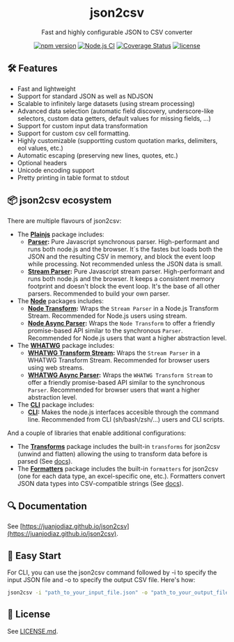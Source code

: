 <p align="center">
  <h1 align="center">json2csv</h1>
  <p align="center">Fast and highly configurable JSON to CSV converter</p>
  <div align="center">
    <a href="https://badge.fury.io/js/@json2csv%2Fplainjs"><img src="https://badge.fury.io/js/@json2csv%2Fplainjs.svg" alt="npm version"></a>
    <a href="https://github.com/juanjoDiaz/json2csv/actions/workflows/on-push.yaml"><img src="https://github.com/juanjoDiaz/json2csv/actions/workflows/on-push.yaml/badge.svg" alt="Node.js CI"></a>
    <a href="https://coveralls.io/github/juanjoDiaz/json2csv?branch=main"><img src="https://coveralls.io/repos/github/juanjoDiaz/json2csv/badge.svg?branch=main" alt="Coverage Status"></a>
    <a href="https://raw.githubusercontent.com/juanjoDiaz/json2csv/main/LICENSE.md"><img src="https://img.shields.io/npm/l/serverless-plugin-warmup.svg" alt="license"></a>
  </div>
</p>

## 🛠️ Features

- Fast and lightweight
- Support for standard JSON as well as NDJSON
- Scalable to infinitely large datasets (using stream processing)
- Advanced data selection (automatic field discovery, underscore-like selectors, custom data getters, default values for missing fields, ...)
- Support for custom input data transformation
- Support for custom csv cell formatting.
- Highly customizable (supportting custom quotation marks, delimiters, eol values, etc.)
- Automatic escaping (preserving new lines, quotes, etc.)
- Optional headers
- Unicode encoding support
- Pretty printing in table format to stdout

## 📦 json2csv ecosystem

There are multiple flavours of json2csv:

- The **[Plainjs](https://www.npmjs.com/package/@json2csv/plainjs)** package includes:
  - **[Parser](packages/plainjs/README.md#parser):** Pure Javascript synchronous parser. High-performant and runs both node.js and the browser. It´s the fastes but loads both the JSON and the resulting CSV in memory, and block the event loop while processing. Not recommended unless the JSON data is small.
  - **[Stream Parser](packages/plainjs/README.md#stream-parser):** Pure Javascript stream parser. High-performant and runs both node.js and the browser. It keeps a consistent memory footprint and doesn't block the event loop. It's the base of all other parsers. Recommended to build your own parser.
- The **[Node](https://www.npmjs.com/package/@json2csv/node)** packages includes:
  - **[Node Transform](packages/node/README.md#node-transform):** Wraps the `Stream Parser` in a Node.js Transform Stream. Recommended for Node.js users using stream.
  - **[Node Async Parser](packages/node/README.md#node-async-parser):** Wraps the `Node Transform` to offer a friendly promise-based API similar to the synchronous `Parser`. Recommended for Node.js users that want a higher abstraction level.
- The **[WHATWG](https://www.npmjs.com/package/@json2csv/whatwg)** package includes:
  - **[WHATWG Transform Stream](packages/whatwg/README.md#whatwg-transform-stream):** Wraps the `Stream Parser` in a WHATWG Transform Stream. Recommended for browser users using web streams.
  - **[WHATWG Async Parser](packages/whatwg/README.md#whatwg-async-parser):** Wraps the `WHATWG Transform Stream` to offer a friendly promise-based API similar to the synchronous `Parser`. Recommended for browser users that want a higher abstraction level.
- The **[CLI](https://www.npmjs.com/package/@json2csv/cli)** package includes:
  - **[CLI](packages/cli/README.md):** Makes the node.js interfaces accesible through the command line. Recommended from CLI (sh/bash/zsh/...) users and CLI scripts.

And a couple of libraries that enable additional configurations:

- The **[Transforms](https://www.npmjs.com/package/@json2csv/transforms)** package includes the built-in `transforms` for json2csv (unwind and flatten) allowing the using to transform data before is parsed (See [docs](https://juanjodiaz.github.io/json2csv/#/advanced-options/transforms)).
- The **[Formatters](https://www.npmjs.com/package/@json2csv/formatters)** package includes the built-in `formatters` for json2csv (one for each data type, an excel-specific one, etc.). Formatters convert JSON data types into CSV-compatible strings (See [docs](https://juanjodiaz.github.io/json2csv/#/advanced-options/formatters)).

## 🔍 Documentation

See [https://juanjodiaz.github.io/json2csv](https://juanjodiaz.github.io/json2csv).

## 🚀 Easy Start

For CLI, you can use the json2csv command followed by -i to specify the input JSON file and -o to specify the output CSV file. Here's how:

```bash
json2csv -i "path_to_your_input_file.json" -o "path_to_your_output_file.csv"
```

## 📄 License

See [LICENSE.md](https://github.com/juanjoDiaz/json2csv/blob/main/LICENSE.md).
